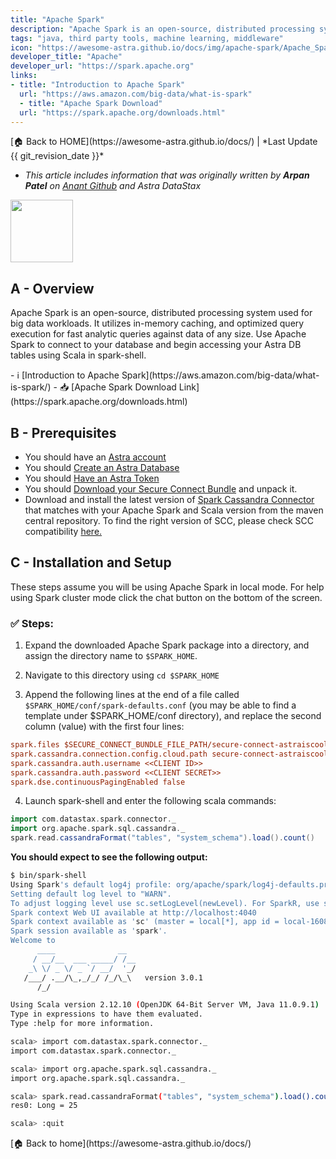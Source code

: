```yaml
---
title: "Apache Spark"
description: "Apache Spark is an open-source, distributed processing system used for big data workloads. It utilizes in-memory caching, and optimized query execution for fast analytic queries against data of any size."
tags: "java, third party tools, machine learning, middleware"
icon: "https://awesome-astra.github.io/docs/img/apache-spark/Apache_Spark_logo.png"
developer_title: "Apache"
developer_url: "https://spark.apache.org"
links:
- title: "Introduction to Apache Spark"
  url: "https://aws.amazon.com/big-data/what-is-spark"
  - title: "Apache Spark Download"
  url: "https://spark.apache.org/downloads.html"
---
```


<div class="nosurface" markdown="1">
[🏠 Back to HOME](https://awesome-astra.github.io/docs/) | *Last Update {{ git_revision_date }}* 

- _This article includes information that was originally written by **Arpan Patel** on [Anant Github](https://github.com/Anant/example-Apache-Spark-and-DataStax-Astra/blob/main/Connect/README.md) and Astra DataStax_

<img src="../../../../img/apache-spark/Apache_Spark_logo.png" height="100px" />
</div>

## A - Overview

Apache Spark is an open-source, distributed processing system used for big data workloads. It utilizes in-memory caching, and optimized query execution for fast analytic queries against data of any size. Use Apache Spark to connect to your database and begin accessing your Astra DB tables using Scala in spark-shell.

<div class="nosurface" markdown="1">
- ℹ️ [Introduction to Apache Spark](https://aws.amazon.com/big-data/what-is-spark/)
- 📥 [Apache Spark Download Link](https://spark.apache.org/downloads.html)
</div>

## B - Prerequisites

<ul class="prerequisites">
    <li class="nosurface">You should have an <a href="https://astra.dev/3B7HcYo">Astra account</a></li>
    <li class="nosurface">You should <a href="/docs/pages/astra/create-instance/">Create an Astra Database</a></li>
    <li class="nosurface">You should <a href="/docs/pages/astra/create-token/">Have an Astra Token</a></li>
    <li class="nosurface">You should <a href="/docs/pages/astra/download-scb/">Download your Secure Connect Bundle</a> and unpack it.</li>
    <li>Download and install the latest version of <a href="https://mvnrepository.com/artifact/com.datastax.spark/spark-cassandra-connector">Spark Cassandra Connector</a> that matches with your Apache Spark and Scala version from the maven central repository. To find the right version of SCC, please check SCC compatibility <a href="https://github.com/datastax/spark-cassandra-connector#version-compatibility">here.</a></li>
</ul>

## C - Installation and Setup

These steps assume you will be using Apache Spark in local mode. For help using Spark cluster mode click the chat button on the bottom of the screen.

### <span class="nosurface">✅ </span>Steps:

1. Expand the downloaded Apache Spark package into a directory, and assign the directory name to `$SPARK_HOME`.

2. Navigate to this directory using `cd $SPARK_HOME`

3. Append the following lines at the end of a file called `$SPARK_HOME/conf/spark-defaults.conf` (you may be able to find a template under $SPARK_HOME/conf directory), and replace the second column (value) with the first four lines:

```ini
spark.files $SECURE_CONNECT_BUNDLE_FILE_PATH/secure-connect-astraiscool.zip
spark.cassandra.connection.config.cloud.path secure-connect-astraiscool.zip
spark.cassandra.auth.username <<CLIENT ID>>
spark.cassandra.auth.password <<CLIENT SECRET>>
spark.dse.continuousPagingEnabled false
```

4. Launch spark-shell and enter the following scala commands:

```scala
import com.datastax.spark.connector._
import org.apache.spark.sql.cassandra._
spark.read.cassandraFormat("tables", "system_schema").load().count()
```

**You should expect to see the following output:**

```bash
$ bin/spark-shell
Using Spark's default log4j profile: org/apache/spark/log4j-defaults.properties
Setting default log level to "WARN".
To adjust logging level use sc.setLogLevel(newLevel). For SparkR, use setLogLevel(newLevel).
Spark context Web UI available at http://localhost:4040
Spark context available as 'sc' (master = local[*], app id = local-1608781805157).
Spark session available as 'spark'.
Welcome to
      ____              __
     / __/__  ___ _____/ /__
    _\ \/ _ \/ _ `/ __/  '_/
   /___/ .__/\_,_/_/ /_/\_\   version 3.0.1
      /_/

Using Scala version 2.12.10 (OpenJDK 64-Bit Server VM, Java 11.0.9.1)
Type in expressions to have them evaluated.
Type :help for more information.

scala> import com.datastax.spark.connector._
import com.datastax.spark.connector._

scala> import org.apache.spark.sql.cassandra._
import org.apache.spark.sql.cassandra._

scala> spark.read.cassandraFormat("tables", "system_schema").load().count()
res0: Long = 25

scala> :quit
```

<div class="nosurface" markdown="1">
[🏠 Back to home](https://awesome-astra.github.io/docs/) 
</div>
